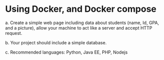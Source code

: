 # Using Docker, and Docker compose 
a. Create a simple web page including data about students (name, Id, GPA, and a picture), allow your machine to act like a server and accept HTTP request.

b. Your project should include a simple database.

c. Recommended languages: Python, Java EE, PHP, Nodejs

